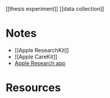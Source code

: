 [[thesis experiment]]
[[data collection]]

# Notes
- [[Apple ResearchKit]]
- [[Apple CareKit]]
- [Apple Research app](https://apps.apple.com/us/app/id1463884356)

# Resources
